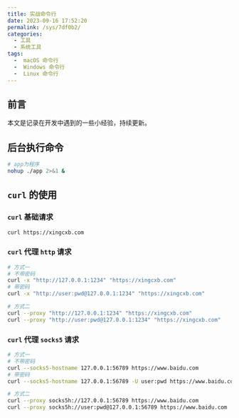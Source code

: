 ```yaml
---
title: 实战命令行
date: 2023-09-16 17:52:20
permalink: /sys/7df0b2/
categories:
  - 工具
  - 系统工具
tags:
  -  macOS 命令行
  -  Windows 命令行
  -  Linux 命令行
---
```


## 前言

本文是记录在开发中遇到的一些小经验，持续更新。

<!-- more -->

<InArticleAdsense
    data-ad-client="ca-pub-1725717718088510"
    data-ad-slot="7426219401">
</InArticleAdsense>

## 后台执行命令

``` bash
# app为程序
nohup ./app 2>&1 &
```

## `curl` 的使用

### `curl` 基础请求

``` bash
curl https://xingcxb.com
```

### `curl` 代理 `http` 请求

``` bash
# 方式一
# 不带密码
curl -x "http://127.0.0.1:1234" "https://xingcxb.com"
# 带密码
curl -x "http://user:pwd@127.0.0.1:1234" "https://xingcxb.com"

# 方式二
curl --proxy "http://127.0.0.1:1234" "https://xingcxb.com"
curl --proxy "http://user:pwd@127.0.0.1:1234" "https://xingcxb.com"
```

### `curl` 代理 `socks5` 请求

``` bash
# 方式一
# 不带密码
curl --socks5-hostname 127.0.0.1:56789 https://www.baidu.com
# 带密码
curl --socks5-hostname 127.0.0.1:56789 -U user:pwd https://www.baidu.com

# 方式二
curl --proxy socks5h://127.0.0.1:56789 https://www.baidu.com
curl --proxy socks5h://user:pwd@127.0.0.1:56789 https://www.baidu.com
```

